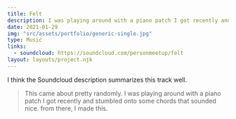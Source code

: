 ```yaml
---
title: Felt
description: I was playing around with a piano patch I got recently and stumbled onto some chords that sounded nice.
date: 2021-01-29
img: "src/assets/portfolio/generic-single.jpg"
type: Music
links:
  - soundcloud: https://soundcloud.com/personmeetup/felt
layout: layouts/project.njk
---
```


I think the Soundcloud description summarizes this track well.

> This came about pretty randomly. I was playing around with a piano patch I got recently and stumbled onto some chords that sounded nice. from there, I made this.
